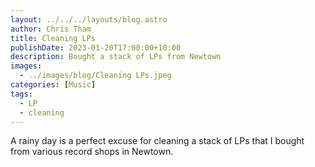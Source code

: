 ```yaml
---
layout: ../../../layouts/blog.astro
author: Chris Tham
title: Cleaning LPs
publishDate: 2023-01-20T17:00:00+10:00
description: Bought a stack of LPs from Newtown
images:
  - ../images/blog/Cleaning LPs.jpeg
categories: [Music]
tags:
  - LP
  - cleaning
---
```


A rainy day is a perfect excuse for cleaning a stack of LPs that I bought from various record shops in Newtown.
